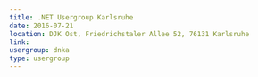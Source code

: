 ```yaml
---
title: .NET Usergroup Karlsruhe 
date: 2016-07-21
location: DJK Ost, Friedrichstaler Allee 52, 76131 Karlsruhe
link: 
usergroup: dnka
type: usergroup
---
```

